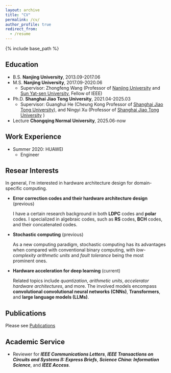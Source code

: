 ```yaml
---
layout: archive
title: "CV"
permalink: /cv/
author_profile: true
redirect_from:
  - /resume
---
```


{% include base_path %}

Education
------
* B.S. **Nanjing University**, 2013.09-2017.06
* M.S. **Nanjing University**, 2017.09-2020.06
  * Supervisor: Zhongfeng Wang (Professor of [Nanjing University](https://ese.nju.edu.cn/wzf_24054/list.htm) and [Sun Yat-sen University](https://sic.sysu.edu.cn/members/t01/1408707.htm), Fellow of IEEE)
* Ph.D. **Shanghai Jiao Tong University**, 2021.04-2025.03
  * Supervisor: Guanghui He (Cheung Kong Professor of [Shanghai Jiao Tong University](https://dmne.sjtu.edu.cn/dmne/faculty/heguanghui/)), and Ningyi Xu (Professor of [Shanghai Jiao Tong University](http://www.qingyuan.sjtu.edu.cn/a/xu-ning-yi-1.html) )
* Lecture **Chongqing Normal University**, 2025.06-now

Work Experience
------
* Summer 2020: HUAWEI
  * Engineer
  
Resear Interests
------
In general, I'm interested in hardware architecture design for domain-specific computing.

* **Error correction codes and their hardware architecture design** (previous)
  
  I have a certain research background in both **LDPC** codes and **polar** codes. I specialized in algebraic codes, such as **RS** codes, **BCH** codes, and their concatenated codes.
* **Stochastic computing** (previous)

  As a new computing paradigm, stochastic computing has its advantages when compared with conventional binary computing, with *low-complexity arithmetic units* and *fault tolerance* being the most prominent ones.
* **Hardware acceleration for deep learning** (current)

  Related topics include *quantization*, *arithmetic units*, *accelerator hardware architectures*, and more. The involved models encompass **convolutional convolutional neural networks (CNNs)**, **Transformers**, and **large language models (LLMs)**.

Publications
------
Please see [Publications](https://newdriverlee.github.io/publications/)
  
Academic Service
------
* Reviewer for ***IEEE Communications Letters***, ***IEEE Transactions on Circuits and Systems II: Express Briefs***, ***Science China: Information Science***, and ***IEEE Access***.

